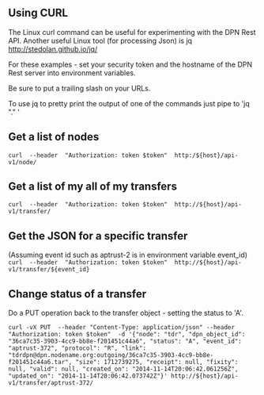 ## Using CURL

The Linux curl command can be useful for experimenting with the DPN Rest API.
Another useful Linux tool (for processing Json) is jq http://stedolan.github.io/jq/

For these examples - set your security token and the hostname of the DPN Rest server into environment variables.

Be sure to put a trailing slash on your URLs.

To use jq to pretty print the output of one of the commands just pipe to 'jq "." '

## Get a list of nodes
`curl  --header  "Authorization: token $token"  http:/${host}/api-v1/node/`

## Get a list of my all of my transfers
`curl  --header  "Authorization: token $token"  http://${host}/api-v1/transfer/`

## Get the JSON for a specific transfer
(Assuming event id such as aptrust-2 is in environment variable event_id)
`curl  --header  "Authorization: token $token"  http://${host}/api-v1/transfer/${event_id}`

## Change status of a transfer
Do a PUT operation back to the transfer object - setting the status to 'A'.

`curl -vX PUT  --header "Content-Type: application/json" --header  "Authorization: token $token"  -d '{"node": "tdr", "dpn_object_id": "36ca7c35-3903-4cc9-bb8e-f201451c44a6", "status": "A", "event_id": "aptrust-372", "protocol": "R", "link": "tdrdpn@dpn.nodename.org:outgoing/36ca7c35-3903-4cc9-bb8e-f201451c44a6.tar", "size": 1712739275, "receipt": null, "fixity": null, "valid": null, "created_on": "2014-11-14T20:06:42.061256Z", "updated_on": "2014-11-14T20:06:42.073742Z"}' http://${host}/api-v1/transfer/aptrust-372/`
